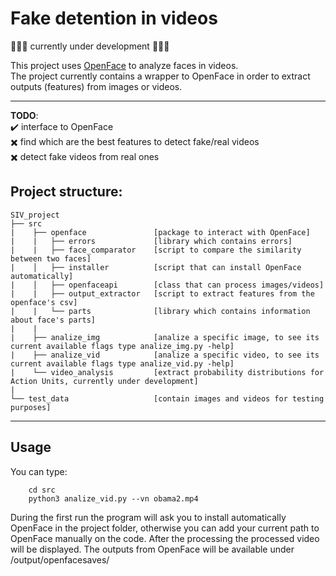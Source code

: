 # Fake detention in videos

:construction::construction::construction: currently under development :construction::construction::construction:

This project uses [OpenFace](https://github.com/TadasBaltrusaitis/OpenFace.git) to analyze faces in videos.  
The project currently contains a wrapper to OpenFace in order to extract outputs (features) from images or videos.

---

**TODO**:  
:heavy_check_mark: interface to OpenFace  
:heavy_multiplication_x: find which are the best features to detect fake/real videos  
:heavy_multiplication_x: detect fake videos from real ones  

## Project structure:
    SIV_project
    ├── src
    |    ├── openface               [package to interact with OpenFace]
    |    |   ├── errors             [library which contains errors]
    |    |   ├── face_comparator    [script to compare the similarity between two faces]
    |    │   ├── installer          [script that can install OpenFace automatically]
    |    │   ├── openfaceapi        [class that can process images/videos]
    |    |   ├── output_extractor   [script to extract features from the openface's csv]
    |    |   └── parts              [library which contains information about face's parts]
    |    |
    |    ├── analize_img            [analize a specific image, to see its current available flags type analize_img.py -help]
    |    ├── analize_vid            [analize a specific video, to see its current available flags type analize_vid.py -help]
    |    └── video_analysis         [extract probability distributions for Action Units, currently under development]
    |
    └── test_data                   [contain images and videos for testing purposes]                                                

                          
---

## Usage

You can type:
```
    cd src
    python3 analize_vid.py --vn obama2.mp4
```
During the first run the program will ask you to install automatically OpenFace in the project folder, otherwise you can add your current path to OpenFace manually on the code.
After the processing the processed video will be displayed. The outputs from OpenFace will be available under <project>/output/openfacesaves/
